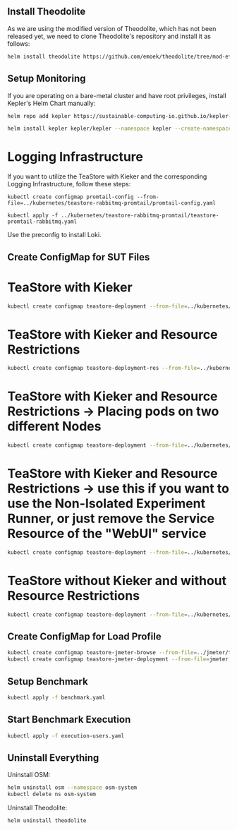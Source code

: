 ## Install Theodolite

As we are using the modified version of Theodolite, which has not been released yet, we need to clone Theodolite's repository and install it as follows:



```sh
helm install theodolite https://github.com/emoek/theodolite/tree/mod-efficiency -f <preconfig>
```


## Setup Monitoring

If you are operating on a bare-metal cluster and have root privileges, install Kepler's Helm Chart manually:

```sh
helm repo add kepler https://sustainable-computing-io.github.io/kepler-helm-chart

helm install kepler kepler/kepler --namespace kepler --create-namespace
``` 

# Logging Infrastructure

If you want to utilize the TeaStore with Kieker and the corresponding Logging Infrastructure, follow these steps:

```
kubectl create configmap promtail-config --from-file=../kubernetes/teastore-rabbitmq-promtail/promtail-config.yaml

kubectl apply -f ../kubernetes/teastore-rabbitmq-promtail/teastore-promtail-rabbitmq.yaml
``` 

Use the preconfig to install Loki.

## Create ConfigMap for SUT Files

# TeaStore with Kieker
```sh
kubectl create configmap teastore-deployment --from-file=../kubernetes/teastore-kieker-split
```

# TeaStore with Kieker and Resource Restrictions
```sh
kubectl create configmap teastore-deployment-res --from-file=../kubernetes/teastore-kieker-split-res
```

# TeaStore with Kieker and Resource Restrictions -> Placing pods on two different Nodes
```sh
kubectl create configmap teastore-deployment --from-file=../kubernetes/teastore-kieker-split-res-af
```

# TeaStore with Kieker and Resource Restrictions -> use this if you want to use the Non-Isolated Experiment Runner, or just remove the Service Resource of the "WebUI" service
```sh
kubectl create configmap teastore-deployment --from-file=../kubernetes/teastore-kieker-split-res-noserv
```


# TeaStore without Kieker and without Resource Restrictions
```sh
kubectl create configmap teastore-deployment --from-file=../kubernetes/teastore-clusterip-split/
```

## Create ConfigMap for Load Profile

```sh
kubectl create configmap teastore-jmeter-browse --from-file=../jmeter/teastore_browse_nogui.jmx
kubectl create configmap teastore-jmeter-deployment --from-file=jmeter.yaml
```

## Setup Benchmark

```sh
kubectl apply -f benchmark.yaml
```

## Start Benchmark Execution

```sh
kubectl apply -f execution-users.yaml
```

## Uninstall Everything

Uninstall OSM:

```sh
helm uninstall osm --namespace osm-system
kubectl delete ns osm-system
```

Uninstall Theodolite:

```sh
helm uninstall theodolite
```
